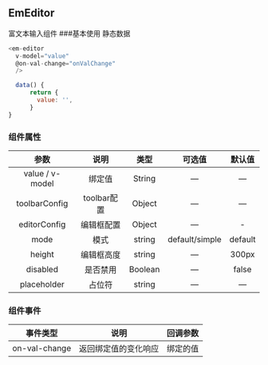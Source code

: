## EmEditor
富文本输入组件
###基本使用
静态数据
````javascript
<em-editor
  v-model="value"
  @on-val-change="onValChange"
  />

  data() {
      return {
        value: '',
      }
}
````
### 组件属性
|       参数        |    说明     |   类型    |      可选值       |   默认值   |
|:---------------:|:---------:|:-------:|:--------------:|:-------:|
| value / v-model |    绑定值    | String  |       —        |    —    |
|  toolbarConfig  | toolbar配置 | Object  |       —        |    —    |
|  editorConfig   |   编辑框配置   | Object  |       —        |    -    |
|      mode       |    模式     | string  | default/simple | default |
|     height      |   编辑框高度   | string  |       —        |  300px  |
|    disabled     |   是否禁用    | Boolean |       —        |  false  |
|   placeholder   |    占位符    | string  |       —        |    —    |
### 组件事件
|      事件类型      |     说明     | 回调参数 |
|:--------------:|:----------:|:----:|
| on-val-change  | 返回绑定值的变化响应 | 绑定的值 |
